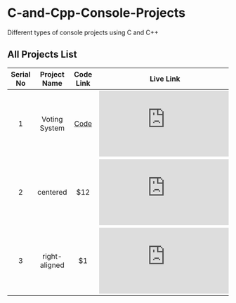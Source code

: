 # C-and-Cpp-Console-Projects
Different types of console projects using C and C++

## All Projects List
| Serial No     |      Project Name      |  Code Link                           | Live Link                          |
|:-------------:|:----------------------:|:------------------------------------:|:----------------------------------:|
| 1             |  Voting System         | [Code](https://github.com/MusfiqDehan/C-and-Cpp-Console-Projects/tree/main/Voting-System)                                | [![Run on Repl.it](https://repl.it/badge/github/plibither8/2048.cpp)](https://replit.com/@MusfiqDehan/Voting-System?embed=true)                         |
| 2             |    centered            |   $12                                | [![Run on Repl.it](https://repl.it/badge/github/plibither8/2048.cpp)](https://replit.com/@MusfiqDehan/Voting-System?embed=true)                         |
| 3             | right-aligned          |    $1                                | [![Run on Repl.it](https://repl.it/badge/github/plibither8/2048.cpp)](https://replit.com/@MusfiqDehan/Voting-System?embed=true)                         |



